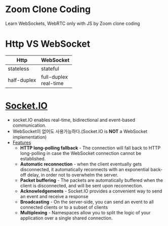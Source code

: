 # Zoom Clone Coding

Learn WebSockets, WebRTC only with JS by Zoom clone coding

# Http VS WebSocket

| Http        | WebSocket                  |
| ----------- | -------------------------- |
| stateless   | stateful                   |
| half-duplex | full-duplex <br> real-time |

# [Socket.IO](https://socket.io/docs)

- socket.IO enables real-time, bidirectional and event-based communication.
- WebSocket이 없어도 사용가능하다.(Socket.IO is **NOT** a WebSocket implementation)
- [Features](https://socket.io/docs/#features)
  - **HTTP long-polling fallback** - The connection will fall back to HTTP long-polling in case the WebSocket connection cannot be established.
  - **Automatic reconnection** - when the client eventually gets disconnected, it automatically reconnects with an exponential back-off delay, in order not to overwhelm the server.
  - **Packet buffering** - The packets are automatically buffered when the client is disconnected, and will be sent upon reconnection.
  - **Acknowledgements** - Socket.IO provides a convenient way to send an event and receive a response
  - **Broadcasting** - On the server-side, you can send an event to all connected clients or to a subset of clients
  - **Multiplexing** - Namespaces allow you to split the logic of your application over a single shared connection.
